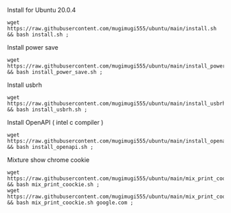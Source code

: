 Install for Ubuntu 20.0.4

````
wget https://raw.githubusercontent.com/mugimugi555/ubuntu/main/install.sh && bash install.sh ;
````

Install power save

````
wget https://raw.githubusercontent.com/mugimugi555/ubuntu/main/install_power_save.sh && bash install_power_save.sh ;
````

Install usbrh

````
wget https://raw.githubusercontent.com/mugimugi555/ubuntu/main/install_usbrh.sh && bash install_usbrh.sh ;
````

Install OpenAPI ( intel c compiler )

````
wget https://raw.githubusercontent.com/mugimugi555/ubuntu/main/install_openapi.sh && bash install_openapi.sh ;
````

Mixture show chrome cookie

````
wget https://raw.githubusercontent.com/mugimugi555/ubuntu/main/mix_print_coockie.sh && bash mix_print_coockie.sh ;
wget https://raw.githubusercontent.com/mugimugi555/ubuntu/main/mix_print_coockie.sh && bash mix_print_coockie.sh google.com ;
````
